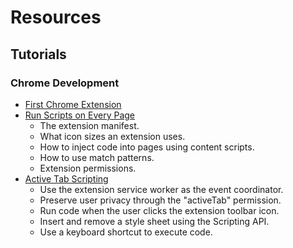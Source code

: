 # Resources

## Tutorials

### Chrome Development

* [First Chrome Extension](https://developer.chrome.com/docs/extensions/get-started/tutorial/hello-world)
* [Run Scripts on Every Page](https://developer.chrome.com/docs/extensions/get-started/tutorial/scripts-on-every-tab)
  * The extension manifest. 
  * What icon sizes an extension uses. 
  * How to inject code into pages using content scripts. 
  * How to use match patterns. 
  * Extension permissions.
* [Active Tab Scripting](https://developer.chrome.com/docs/extensions/get-started/tutorial/scripts-activetab)
  * Use the extension service worker as the event coordinator. 
  * Preserve user privacy through the "activeTab" permission. 
  * Run code when the user clicks the extension toolbar icon. 
  * Insert and remove a style sheet using the Scripting API. 
  * Use a keyboard shortcut to execute code.